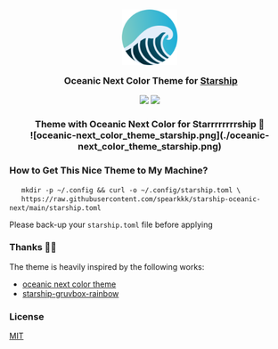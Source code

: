 <h3 align="center">
	<img src="https://raw.githubusercontent.com/KostyaSafonov/DeepOceanTheme/9538800cfb8fb8a869eb966eb015d2929d0a6e5d/META-INF/pluginIcon.svg" width="100" alt="Logo"/><br/>
	<img src="https://raw.githubusercontent.com/catppuccin/catppuccin/main/assets/misc/transparent.png" height="30" width="0px"/>
	Oceanic Next Color Theme for <a href="https://starship.rs">Starship</a>
</h3>
<p align="center">
	<a href="https://github.com/spearkkk/starship-oceanic-next/stargazers"><img src="https://img.shields.io/github/stars/spearkkk/starship-oceanic-next?colorA=1B2B34&colorB=EC5f67&style=for-the-badge"></a>
	<a href="https://github.com/spearkkk/starship-oceanic-next/contributors"><img src="https://img.shields.io/github/contributors/spearkkk/starship-oceanic-next?colorA=1B2B34&colorB=F99157&style=for-the-badge"></a>
</p>

<h3 align="center">
Theme with Oceanic Next Color for Starrrrrrrrship 🎨 <br/>
![oceanic-next_color_theme_starship.png](./oceanic-next_color_theme_starship.png)
</h3>

### How to Get This Nice Theme to My Machine?
```shell
   mkdir -p ~/.config && curl -o ~/.config/starship.toml \
   https://raw.githubusercontent.com/spearkkk/starship-oceanic-next/main/starship.toml
```
Please back-up your `starship.toml` file before applying

### Thanks 🫰🏼

The theme is heavily inspired by the following works:

- [oceanic next color theme](https://github.com/voronianski/oceanic-next-color-scheme)
- [starship-gruvbox-rainbow](https://github.com/fang2hou/starship-gruvbox-rainbow)

### License

[MIT](LICENSE)


